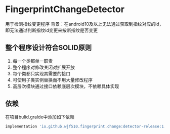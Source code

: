 # FingerprintChangeDetector
用于检测指纹变更程序
背景：在android10及以上无法通过获取到指纹对应的id，即无法通过判断指纹id变更来按断指纹是否变更

## 整个程序设计符合SOLID原则
1. 每一个类都单一职责
2. 整个程序对修改关闭对扩展开放
3. 每个类都只实现其需要的接口
4. 可使用子类实例替换而不用大量修改程序
5. 高层次模块通过接口依赖底层次模块，不依赖具体实现

## 依赖
在项目bulid.gralde中添加如下依赖
```gradle
implementation 'io.github.wjf510.fingerprint.change:detector-release:1.0.1-RELEASE'
```
